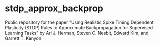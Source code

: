 # stdp_approx_backprop
Public repository for the paper "Using Realistic Spike Timing Dependent Plasticity (STDP) Rules to Approximate Backpropagation for Supervised Learning Tasks" by Ari J. Herman, Steven C. Nesbit, Edward Kim, and Garrett T. Kenyon 
